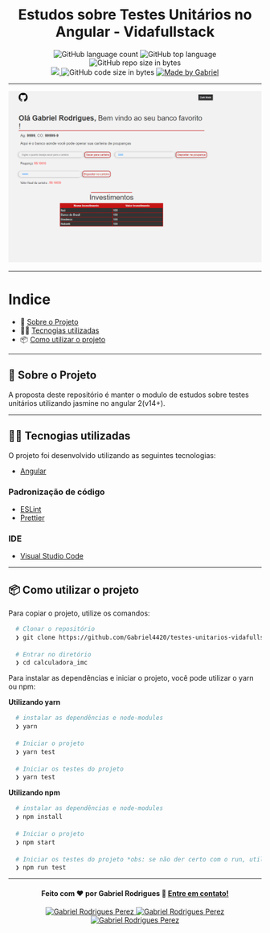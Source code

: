 <h1 align="center">
 Estudos sobre Testes Unitários no Angular - Vidafullstack
</h1>

<p align="center">
   <img alt="GitHub language count" src="https://img.shields.io/github/languages/count/Gabriel4420/testes-unitarios-vidafullstack">

  <img alt="GitHub top language" src="https://img.shields.io/github/languages/top/Gabriel4420/testes-unitarios-vidafullstack?logo=html">

  <img alt="GitHub repo size in bytes" src="https://img.shields.io/github/repo-size/Gabriel4420/testes-unitarios-vidafullstack?color=green">

  <br>
  
  <a href="https://www.codacy.com/manual/Gabriel4420/testes-unitarios-vidafullstack?utm_source=github.com&amp;utm_medium=referral&amp;utm_content=Gabriel4420/testes-unitarios-vidafullstack&amp;utm_campaign=Badge_Grade">
    <img src="https://app.codacy.com/project/badge/Grade/6dd6b46abeb14e99935a2b9ac5c6ede2"/>
  </a>
  
  <img alt="GitHub code size in bytes" src="https://img.shields.io/github/last-commit/Gabriel4420/testes-unitarios-vidafullstack">

  <a href="https://www.linkedin.com/in/gabriel-rodrigues-perez-2069b072/">
    <img alt="Made by Gabriel" src="https://img.shields.io/badge/made%20by-Gabriel-%2304D361">
  </a>
</p>

---

<p align="center">
  <img alt="Imagem da Aplicação" src="./src/assets/HomeApp.png" />
</p>

---

# Indice

- :rocket: [Sobre o Projeto](#rocket-sobre-o-projeto)
- 👨‍💻️ [Tecnogias utilizadas](#%EF%B8%8F-tecnogias-utilizadas)
- 📦️ [Como utilizar o projeto](#%EF%B8%8F-como-utilizar-o-projeto)

---

## :rocket: Sobre o Projeto

A proposta deste repositório é manter o modulo de estudos sobre testes unitários utilizando jasmine no angular 2(v14+).

---

## 👨‍💻️ Tecnogias utilizadas

O projeto foi desenvolvido utilizando as seguintes tecnologias:

- [Angular](https://angular.io/docs)

### Padronização de código

- [ESLint](https://eslint.org/)
- [Prettier](https://prettier.io/)

### IDE

- [Visual Studio Code](https://code.visualstudio.com/)

---

## 📦️ Como utilizar o projeto

Para copiar o projeto, utilize os comandos:

```bash
  # Clonar o repositório
  ❯ git clone https://github.com/Gabriel4420/testes-unitarios-vidafullstack.git

  # Entrar no diretório
  ❯ cd calculadora_imc
```

Para instalar as dependências e iniciar o projeto, você pode utilizar o yarn ou npm:

**Utilizando yarn**

```bash
  # instalar as dependências e node-modules
  ❯ yarn

  # Iniciar o projeto
  ❯ yarn test

  # Iniciar os testes do projeto
  ❯ yarn test

```

**Utilizando npm**

```bash
  # instalar as dependências e node-modules
  ❯ npm install

  # Iniciar o projeto
  ❯ npm start

  # Iniciar os testes do projeto *obs: se não der certo com o run, utilize sem ele (npm test)
  ❯ npm run test
```

---

<h4 align="center">
  Feito com ❤️ por Gabriel Rodrigues 👋️ <a href="mailto:gabriel_rodrigues_perez@hotmail.com">Entre em contato!</a>
</h4>

<p align="center">

  <a href="https://www.linkedin.com/in/gabriel-rodrigues-perez-2069b072/">
    <img alt="Gabriel Rodrigues Perez" src="https://img.shields.io/badge/LinkedIn-Gabriel_Rodrigues-0e76a8?style=flat&logoColor=white&logo=linkedin">
  </a>
  <a href="https://www.facebook.com/gabriel.rodrigues.perez">
    <img alt="Gabriel Rodrigues Perez" src="https://img.shields.io/badge/Facebook-Gabriel_Rodrigues-1778F2?style=flat&logoColor=white&logo=facebook">
  </a>
  <a href="https://www.instagram.com/gabriel_rodrigues_perez/">
    <img alt="Gabriel Rodrigues Perez" src="https://img.shields.io/badge/Instagram-@gabriel4420-833AB4?style=flat&logoColor=white&logo=instagram">
  </a>
  
  
</p>
